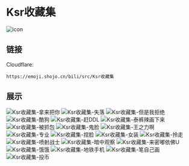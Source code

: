 # Ksr收藏集
![icon](https://emoji.shojo.cn/bili/src/Ksr收藏集/icon.png)
## 链接
Cloudflare:
```
https://emoji.shojo.cn/bili/src/Ksr收藏集
```
## 展示
![Ksr收藏集-拿来把你](https://emoji.shojo.cn/bili/src/Ksr收藏集/Ksr收藏集-拿来把你.png)
![Ksr收藏集-失落](https://emoji.shojo.cn/bili/src/Ksr收藏集/Ksr收藏集-失落.png)
![Ksr收藏集-但是我拒绝](https://emoji.shojo.cn/bili/src/Ksr收藏集/Ksr收藏集-但是我拒绝.png)
![Ksr收藏集-酷狗](https://emoji.shojo.cn/bili/src/Ksr收藏集/Ksr收藏集-酷狗.png)
![Ksr收藏集-赶DDL](https://emoji.shojo.cn/bili/src/Ksr收藏集/Ksr收藏集-赶DDL.png)
![Ksr收藏集-泰裤辣画下来](https://emoji.shojo.cn/bili/src/Ksr收藏集/Ksr收藏集-泰裤辣画下来.png)
![Ksr收藏集-被抓包](https://emoji.shojo.cn/bili/src/Ksr收藏集/Ksr收藏集-被抓包.png)
![Ksr收藏集-鬼脸](https://emoji.shojo.cn/bili/src/Ksr收藏集/Ksr收藏集-鬼脸.png)
![Ksr收藏集-王之力啊](https://emoji.shojo.cn/bili/src/Ksr收藏集/Ksr收藏集-王之力啊.png)
![Ksr收藏集-专业](https://emoji.shojo.cn/bili/src/Ksr收藏集/Ksr收藏集-专业.png)
![Ksr收藏集-捏脸](https://emoji.shojo.cn/bili/src/Ksr收藏集/Ksr收藏集-捏脸.png)
![Ksr收藏集-女装](https://emoji.shojo.cn/bili/src/Ksr收藏集/Ksr收藏集-女装.png)
![Ksr收藏集-拎走](https://emoji.shojo.cn/bili/src/Ksr收藏集/Ksr收藏集-拎走.png)
![Ksr收藏集-喷射战士](https://emoji.shojo.cn/bili/src/Ksr收藏集/Ksr收藏集-喷射战士.png)
![Ksr收藏集-暗中观察](https://emoji.shojo.cn/bili/src/Ksr收藏集/Ksr收藏集-暗中观察.png)
![Ksr收藏集-来密嘟依佛U](https://emoji.shojo.cn/bili/src/Ksr收藏集/Ksr收藏集-来密嘟依佛U.png)
![Ksr收藏集-饿饿](https://emoji.shojo.cn/bili/src/Ksr收藏集/Ksr收藏集-饿饿.png)
![Ksr收藏集-地铁手机](https://emoji.shojo.cn/bili/src/Ksr收藏集/Ksr收藏集-地铁手机.png)
![Ksr收藏集-笔自己画](https://emoji.shojo.cn/bili/src/Ksr收藏集/Ksr收藏集-笔自己画.png)
![Ksr收藏集-投币](https://emoji.shojo.cn/bili/src/Ksr收藏集/Ksr收藏集-投币.png)
